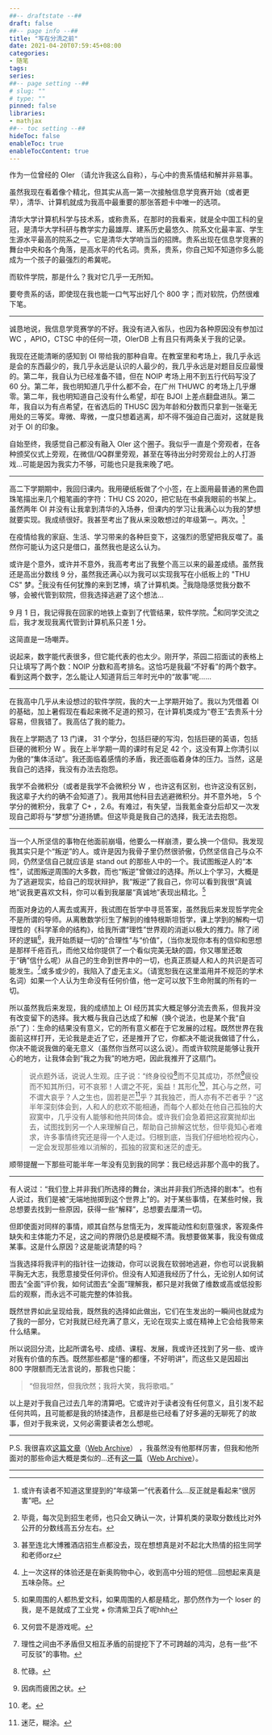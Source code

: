 ```yaml
---
##-- draftstate --##
draft: false
##-- page info --##
title: "写在分流之前"
date: 2021-04-20T07:59:45+08:00
categories:
- 随笔
tags:
series:
##-- page setting --##
# slug: ""
# type: ""
pinned: false
libraries:
- mathjax 
##-- toc setting --##
hideToc: false
enableToc: true
enableTocContent: true
---
```


作为一位曾经的 OIer （请允许我这么自称），与心中的贵系情结和解并非易事。

<!--more-->

虽然我现在看着像个精北，但其实从高一第一次接触信息学竞赛开始（或者更早），清华、计算机就成为我高中最重要的那张答题卡中唯一的选项。

清华大学计算机科学与技术系，或称贵系，在那时的我看来，就是全中国工科的皇冠，是清华大学科研与教学实力最雄厚、建系历史最悠久、院系文化最丰富、学生生源水平最高的院系之一。它是清华大学响当当的招牌。贵系出现在信息学竞赛的舞台中央和各个角落，是高水平的代名词。贵系，贵系，你自己知不知道你多么能成为一个孩子的最强烈的希冀呢。

而软件学院，那是什么？我对它几乎一无所知。

要夸贵系的话，即使现在我也能一口气写出好几个 800 字；而对软院，仍然很难下笔。

---

诚恳地说，我信息学竞赛学的不好。我没有进入省队，也因为各种原因没有参加过 WC ，APIO，CTSC 中的任何一项，OIerDB 上有且只有两条关于我的记录。

我现在还能清晰的感知到 OI 带给我的那种自卑。在教室里和考场上，我几乎永远是会的东西最少的，我几乎永远是认识的人最少的，我几乎永远是对题目反应最慢的。第二年，我自认为已经准备不错，但在 NOIP 考场上用不到五行代码写没了 60 分。第二年，我也明知道几乎什么都不会，在广州 THUWC 的考场上几乎爆零。第二年，我也明知道自己没有什么希望，却在 BJOI 上差点翻盘进队。第二年，我自以为有点希望，在省选后的 THUSC 因为年龄和分数而只拿到一张毫无用处的三等奖。卑微、卑微，一度只想着逃离，却不得不强迫自己面对，这就是我对于 OI 的印象。

自始至终，我感觉自己都没有融入 OIer 这个圈子。我似乎一直是个旁观者，在各种颁奖仪式上旁观，在微信/QQ群里旁观，甚至在等待出分时旁观台上的人打游戏...可能是因为我实力不够，可能也只是我来晚了吧。

---

高二下学期期中，我回归课内。我用硬纸板做了个小签，在上面用最普通的黑色圆珠笔描出来几个粗笔画的字符：THU CS 2020，把它贴在书桌我眼前的书架上。虽然两年 OI 并没有让我拿到清华的入场券，但课内的学习让我满心以为我的梦想就要实现。我成绩很好。我甚至考出了我从来没敢想过的年级第一。两次。[^1]

在疫情给我的家庭、生活、学习带来的各种巨变下，这强烈的愿望把我反噬了。虽然你可能认为这只是借口，虽然我也是这么认为。

或许是个意外，或许并不意外，我高考考出了我整个高三以来的最差成绩。虽然我还是高出分数线 9 分，虽然我还满心以为我可以实现我写在小纸板上的 "THU CS" 梦。[^2]我没有任何犹豫的来到艺博，填了计算机类。[^3]我隐隐感觉我分数不够，会被代管到软院，但我选择逃避了这个想法...

9 月 1 日，我记得我在回家的地铁上查到了代管结果，软件学院。[^4]和同学交流之后，我才发现我离代管到计算机系只差 1 分。

这简直是一场嘲弄。

说起来，数字能代表很多，但它能代表的也太少。刚开学，茶园二招面试的表格上只让填写了两个数：NOIP 分数和高考排名。这恰巧是我最“不好看”的两个数字。看到这两个数字，怎么能让人知道背后三年时光中的“故事”呢……

---

在我高中几乎从未设想过的软件学院，我的大一上学期开始了。我以为凭借着 OI 的基础，加上暑假现在看起来微不足道的预习，在计算机类成为“卷王”去贵系十分容易，但我错了。我高估了我的能力。

我在上学期选了 13 门课， 31 个学分，包括巨硬的写沟，包括巨硬的英语，包括巨硬的微积分 W 。我在上半学期一周的课时有足足 42 个，这没有算上你清引以为傲的“集体活动”。我还面临着感情的矛盾，我还面临着身体的压力。当然，这是我自己的选择，我没有办法去抱怨。

我学不会微积分（或者是我学不会微积分 W ，也许这有区别，也许这没有区别， 我这辈子大约的确不会知道了）。我用其他科目去逃避微积分。并不意外地， 5 个学分的微积分，我拿了 C+ ，2.6。有难过，有失望，当我氪金查分后却又一次发现自己即将与“梦想”分道扬镳。但这毕竟是我自己的选择，我无法去抱怨。

---

当一个人所坚信的事物在他面前崩塌，他要么一样崩溃，要么换一个信仰。我发现我其实只是个“叛逆”的人。或许是因为我骨子里仍然很骄傲，仍然坚信自己与众不同，仍然坚信自己就应该是 stand out 的那些人中的一个。我试图叛逆人的“本性”，试图叛逆周围的大多数，而也“叛逆”曾做过的选择。所以上个学习，大概是为了逃避现实，给自己的现状辩护，我“叛逆”了我自己，你可以看到我很“真诚地”说我更喜欢文科，你可以看到我屡屡“真诚地”表现出精北。[^10]

而面对身边的人离去或离开，我试图在哲学中寻觅答案，虽然我后来发现哲学完全不是所谓的导师。从离散数学衍生了解到的维特根斯坦哲学，课上学到的解构一切理性的《科学革命的结构》，给我所谓“理性”世界观的消逝以极大的推力。除了闭环的逻辑[^5]，我开始质疑一切的“合理性”与“价值”，（当你发现你本有的信仰和思想是那样千疮百孔，而他又给你提供了一个看似完美无缺的圆，你又哪里还敢于“确”信什么呢）从自己的生命到世界中的一切，也真正质疑人和人的共识是否可能发生。[^6]或多或少的，我陷入了虚无主义。（请宽恕我在这里滥用并不规范的学术名词）如果一个人认为生命没有任何价值，他一定可以放下生命附属的所有的一切。

所以虽然我后来发现，我的成绩加上 OI 经历其实大概足够分流去贵系，但我并没有改变留下的选择。我大概与我自己达成了和解（换个说法，也是某个我“自杀”了）：生命的结果没有意义，它的所有意义都在于它发展的过程。既然世界在我面前这样打开，无论我是走近了它，还是推开了它，你都决不能说我做错了什么，你决不能说我做的毫无意义（虽然你当然可以这么说）。而或许软院是能够让我开心的地方，让我体会到“我之为我”的地方吧，因此我推开了这扇门。

> 说点题外话，说说人生观。庄子说：“终身役役[^14]而不见其成功，苶然[^13]疲役而不知其所归，可不哀邪！人谓之不死，奚益！其形化[^12]，其心与之然，可不谓大哀乎？人之生也，固若是芒[^11]乎？其我独芒，而人亦有不芒者乎？”这半年深刻体会到，人和人的悲欢不能相通，而每个人都处在他自己孤独的大寂寞中，几乎没有人能够和他共同体会。或许我们会急着把这寂寞抛却出去，试图找到另一个人来理解自己，帮助自己排解这忧愁，但毕竟知心者难求，许多事情终究还是得一个人走过。归根到底，当我们仔细地检视内心，一定会发现那些难以消解的，孤独的寂寞和迷茫的虚无。

[^12]: 老。
[^11]: 迷茫，糊涂。
[^13]: 因病而疲困之状。
[^14]: 忙碌。

顺带提醒一下那些可能半年一年没有见到我的同学：我已经远非那个高中的我了。

---

有人说过：“我们登上并非我们所选择的舞台，演出并非我们所选择的剧本”。也有人说过，我们是被“无端地抛掷到这个世界上”的。对于某些事情，在某些时候，我总想要去找到一些原因，获得一些“解释”，总想要去厘清一切。

但即使面对同样的事情，顺其自然与怠惰无为，发挥能动性和刻意强求，客观条件缺失和主体能力不足，这之间的界限仍总是模糊不清。我想要做某事，我没有做成某事。这是什么原因？这是能说清楚的吗？

当我选择将我评判的指针往一边拨动，你可以说我在软弱地逃避，你也可以说我躺平胸无大志，我愿意接受任何评价。但没有人知道我经历了什么，无论别人如何试图去“全面”评价我，如何试图去“全面”理解我，都只是对我做了维数或高或低投影后的观察，而永远不可能完整的体验我。

既然世界如此呈现给我，既然我的选择如此做出，它们在生发出的一瞬间也就成为了我的一部分，它对我就已经充满了意义，无论在现实上或在精神上它会给我带来什么结果。

所以说回分流，比起所谓名号、成绩、课程、发展，我或许还找到了另一些、或许对我有价值的东西。既然那些都是“懂的都懂，不好明讲”，而这些又是因超出 800 字限额而无法言说的，那我也只能：

> “但我坦然，但我欣然；我将大笑，我将歌唱。”

以上是对于我自己过去几年的清算吧。它或许对于读者没有任何意义，且引发不起任何共鸣，且可能都是我的矫揉造作，且都是些已经看了好多遍的无聊死了的故事，但对于我来说，又何必需要读者怎么想呢。

---

P.S. 我很喜欢[这篇文章](https://www.cnblogs.com/CQzhangyu/p/8757042.html)（[Web Archive](http://web.archive.org/web/20210420050600/https://www.cnblogs.com/CQzhangyu/p/8757042.html)） ，我虽然没有他那样厉害，但我和他所面对的那些命运大概是类似的...还有[这一篇](https://blog.csdn.net/weixin_30326745/article/details/99035461)（[Web Archive](http://web.archive.org/web/20210420050444/https://blog.csdn.net/weixin_30326745/article/details/99035461)）。

---

[^1]: 或许有读者不知道这里提到的“年级第一”代表着什么...反正就是看起来“很厉害”吧。
[^2]: 毕竟，每次见到招生老师，也只会又确认一次，计算机类的录取分数线比对外公开的分数线高五分左右。
[^3]: 甚至连北大博雅酒店招生点都没去，现在想想真是对不起北大热情的招生同学和老师orz
[^4]: 上一次这样的体验还是在新奥购物中心，收到高中分班的短信...回想起来真是五味杂陈。
[^5]: 又何尝不是游戏呢。
[^6]: 理性之间由不矛盾但又相互矛盾的前提挖下了不可跨越的鸿沟，总有一些“不可反驳”的事物。
[^10]: 如果周围的人都热爱文科，如果周围的人都是精北，那仍然作为一个 loser 的我，是不是就成了工业党 + 你清紫卫兵了呢hhh